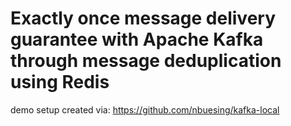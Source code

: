 # Exactly once message delivery guarantee with Apache Kafka through message deduplication using Redis

demo setup created via: https://github.com/nbuesing/kafka-local
